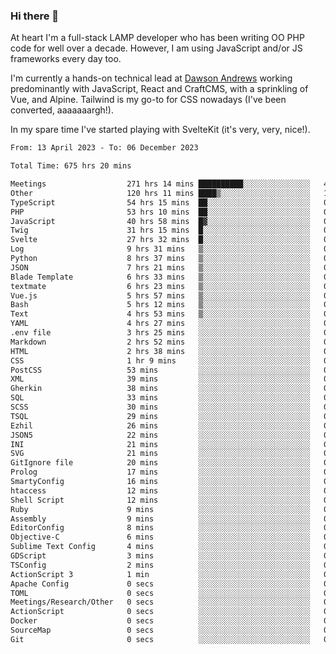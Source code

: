 ### Hi there 👋

<!--
**JamesNock/JamesNock** is a ✨ _special_ ✨ repository because its `README.md` (this file) appears on your GitHub profile.

Here are some ideas to get you started:

- 🔭 I’m currently working on ...
- 🌱 I’m currently learning ...
- 👯 I’m looking to collaborate on ...
- 🤔 I’m looking for help with ...
- 💬 Ask me about ...
- 📫 How to reach me: ...
- 😄 Pronouns: ...
- ⚡ Fun fact: ...
-->
At heart I'm a full-stack LAMP developer who has been writing OO PHP code for well over a decade. However, I am using JavaScript and/or JS frameworks every day too.

I'm currently a hands-on technical lead at [Dawson Andrews](https://www.dawsonandrews.com/) working predominantly with JavaScript, React and CraftCMS, with a sprinkling of Vue, and Alpine. Tailwind is my go-to for CSS nowadays (I've been converted, aaaaaaargh!).

In my spare time I've started playing with SvelteKit (it's very, very, nice!).

<!--START_SECTION:waka-->

```txt
From: 13 April 2023 - To: 06 December 2023

Total Time: 675 hrs 20 mins

Meetings                  271 hrs 14 mins ██████████░░░░░░░░░░░░░░░   40.18 %
Other                     120 hrs 11 mins ████▒░░░░░░░░░░░░░░░░░░░░   17.80 %
TypeScript                54 hrs 15 mins  ██░░░░░░░░░░░░░░░░░░░░░░░   08.04 %
PHP                       53 hrs 10 mins  ██░░░░░░░░░░░░░░░░░░░░░░░   07.88 %
JavaScript                40 hrs 58 mins  █▓░░░░░░░░░░░░░░░░░░░░░░░   06.07 %
Twig                      31 hrs 15 mins  █░░░░░░░░░░░░░░░░░░░░░░░░   04.63 %
Svelte                    27 hrs 32 mins  █░░░░░░░░░░░░░░░░░░░░░░░░   04.08 %
Log                       9 hrs 31 mins   ▒░░░░░░░░░░░░░░░░░░░░░░░░   01.41 %
Python                    8 hrs 37 mins   ▒░░░░░░░░░░░░░░░░░░░░░░░░   01.28 %
JSON                      7 hrs 21 mins   ▒░░░░░░░░░░░░░░░░░░░░░░░░   01.09 %
Blade Template            6 hrs 33 mins   ▒░░░░░░░░░░░░░░░░░░░░░░░░   00.97 %
textmate                  6 hrs 23 mins   ▒░░░░░░░░░░░░░░░░░░░░░░░░   00.95 %
Vue.js                    5 hrs 57 mins   ▒░░░░░░░░░░░░░░░░░░░░░░░░   00.88 %
Bash                      5 hrs 12 mins   ▒░░░░░░░░░░░░░░░░░░░░░░░░   00.77 %
Text                      4 hrs 53 mins   ▒░░░░░░░░░░░░░░░░░░░░░░░░   00.72 %
YAML                      4 hrs 27 mins   ░░░░░░░░░░░░░░░░░░░░░░░░░   00.66 %
.env file                 3 hrs 25 mins   ░░░░░░░░░░░░░░░░░░░░░░░░░   00.51 %
Markdown                  2 hrs 52 mins   ░░░░░░░░░░░░░░░░░░░░░░░░░   00.43 %
HTML                      2 hrs 38 mins   ░░░░░░░░░░░░░░░░░░░░░░░░░   00.39 %
CSS                       1 hr 9 mins     ░░░░░░░░░░░░░░░░░░░░░░░░░   00.17 %
PostCSS                   53 mins         ░░░░░░░░░░░░░░░░░░░░░░░░░   00.13 %
XML                       39 mins         ░░░░░░░░░░░░░░░░░░░░░░░░░   00.10 %
Gherkin                   38 mins         ░░░░░░░░░░░░░░░░░░░░░░░░░   00.09 %
SQL                       33 mins         ░░░░░░░░░░░░░░░░░░░░░░░░░   00.08 %
SCSS                      30 mins         ░░░░░░░░░░░░░░░░░░░░░░░░░   00.07 %
TSQL                      29 mins         ░░░░░░░░░░░░░░░░░░░░░░░░░   00.07 %
Ezhil                     26 mins         ░░░░░░░░░░░░░░░░░░░░░░░░░   00.07 %
JSON5                     22 mins         ░░░░░░░░░░░░░░░░░░░░░░░░░   00.05 %
INI                       21 mins         ░░░░░░░░░░░░░░░░░░░░░░░░░   00.05 %
SVG                       21 mins         ░░░░░░░░░░░░░░░░░░░░░░░░░   00.05 %
GitIgnore file            20 mins         ░░░░░░░░░░░░░░░░░░░░░░░░░   00.05 %
Prolog                    17 mins         ░░░░░░░░░░░░░░░░░░░░░░░░░   00.04 %
SmartyConfig              16 mins         ░░░░░░░░░░░░░░░░░░░░░░░░░   00.04 %
htaccess                  12 mins         ░░░░░░░░░░░░░░░░░░░░░░░░░   00.03 %
Shell Script              12 mins         ░░░░░░░░░░░░░░░░░░░░░░░░░   00.03 %
Ruby                      9 mins          ░░░░░░░░░░░░░░░░░░░░░░░░░   00.02 %
Assembly                  9 mins          ░░░░░░░░░░░░░░░░░░░░░░░░░   00.02 %
EditorConfig              8 mins          ░░░░░░░░░░░░░░░░░░░░░░░░░   00.02 %
Objective-C               6 mins          ░░░░░░░░░░░░░░░░░░░░░░░░░   00.02 %
Sublime Text Config       4 mins          ░░░░░░░░░░░░░░░░░░░░░░░░░   00.01 %
GDScript                  3 mins          ░░░░░░░░░░░░░░░░░░░░░░░░░   00.01 %
TSConfig                  2 mins          ░░░░░░░░░░░░░░░░░░░░░░░░░   00.01 %
ActionScript 3            1 min           ░░░░░░░░░░░░░░░░░░░░░░░░░   00.00 %
Apache Config             0 secs          ░░░░░░░░░░░░░░░░░░░░░░░░░   00.00 %
TOML                      0 secs          ░░░░░░░░░░░░░░░░░░░░░░░░░   00.00 %
Meetings/Research/Other   0 secs          ░░░░░░░░░░░░░░░░░░░░░░░░░   00.00 %
ActionScript              0 secs          ░░░░░░░░░░░░░░░░░░░░░░░░░   00.00 %
Docker                    0 secs          ░░░░░░░░░░░░░░░░░░░░░░░░░   00.00 %
SourceMap                 0 secs          ░░░░░░░░░░░░░░░░░░░░░░░░░   00.00 %
Git                       0 secs          ░░░░░░░░░░░░░░░░░░░░░░░░░   00.00 %
```

<!--END_SECTION:waka-->
